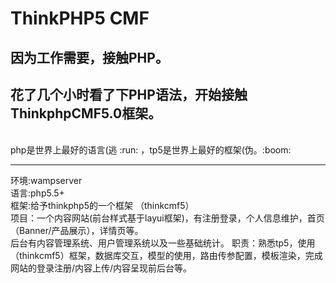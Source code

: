 # ThinkPHP5 CMF
## 因为工作需要，接触PHP。  
## 花了几个小时看了下PHP语法，开始接触ThinkphpCMF5.0框架。
<br>
php是世界上最好的语言(逃 :run: ，tp5是世界上最好的框架(伪。:boom:
<br>
<hr>
环境:wampserver <br>
语言:php5.5+ <br>
框架:给予thinkphp5的一个框架 （thinkcmf5）<br>
项目：一个内容网站(前台样式基于layui框架)，有注册登录，个人信息维护，首页（Banner/产品展示），详情页等。<br>
     后台有内容管理系统、用户管理系统以及一些基础统计。
职责：熟悉tp5，使用（thinkcmf5）框架，数据库交互，模型的使用，路由传参配置，模板渲染，完成网站的登录注册/内容上传/内容呈现前后台等。<br>
